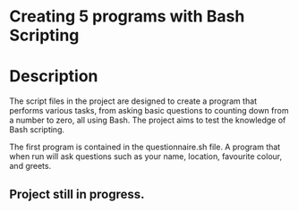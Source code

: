 # Creating 5 programs with Bash Scripting

# Description
The script files in the project are designed to create a program that performs various tasks, from asking basic questions to counting down from a number to zero, all using Bash. The project aims to test the knowledge of Bash scripting.


The first program is contained in the questionnaire.sh file. A program that when run will ask questions such as your name, location, favourite colour, and greets.

## Project still in progress.

